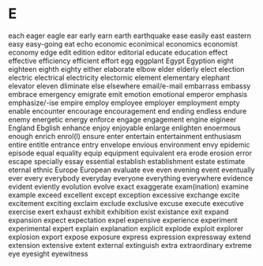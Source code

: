 # E

each
eager
eagle
ear
early
earn
earth
earthquake
ease
easily
east
eastern
easy
easy-going
eat
echo
economic
econimical
economics
economist
economy
edge
edit
edition
editor
editorial
educate
education
effect
effective
efficiency
efficient
effort
egg
eggplant
Egypt
Egyption
eight
eighteen
eighth
eighty
either
elaborate
elbow
elder
elderly
elect
election
electric
electrical
electricity
electornic
element
elementary
elephant
elevator
eleven
dliminate
else
elsewhere
email/e-mail
embarrass
embassy
embrace
emergency
emigrate
emit
emotion
emotional
emperor
emphasis
emphasize/-ise
empire
employ
employee
employer
employment
empty
enable
encounter
encourage
encouragement
end
ending
endless
endure
enemy
energetic
energy
enforce
engage
engagement
engine
eigineer
England
Ebglish
enhance
enjoy
enjoyable
enlarge
enlighten
enoermous
enough
enrich
enrol(l)
ensure
enter
entertain
entertainment
enthusiasm
entire
entitle
entrance
entry
envelope
envious
environment
envy
epidemic
episode
equal
equality
equip
equipment
equivalent
era
erode
erosion
error
escape
specially
essay
essential
establish
establishment
estate
estimate
eternal
ethnic
Europe
European
evaluate
eve
even
evening
event
eventually
ever
every
everybody
everyday
everyone
everything
everywhere
evidence
evident
eviently
evolution
evolve
exact
exaggerate
exam(ination)
examine
example
exceed
excellent
except
exception
excessive
exchange
excite
excitement
exciting
exclaim
exclude
exclusive
excuse
execute
executive
exercise
exert
exhaust
exhibit
exhibition
exist
existance
exit
expand
expansion
expect
expectation
expel
expensive
experience
experiment
experimental
expert
explain
explanation
explicit
explode
exploit
explorer
explosion
export
expose
exposure
express
expression
expressway
extend
extension
extensive
extent
external
extinguish
extra
extraordinary
extreme
eye
eyesight
eyewitness
